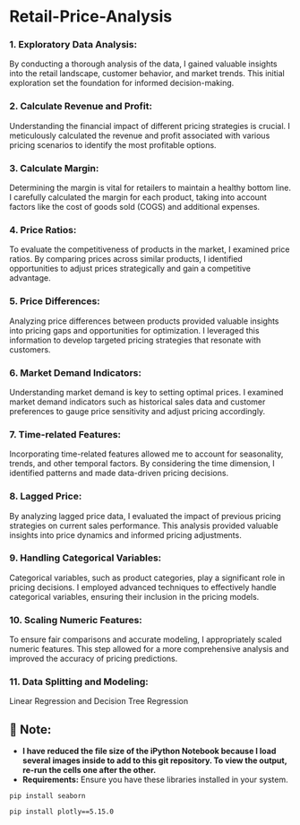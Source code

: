 # Retail-Price-Analysis
### 1. Exploratory Data Analysis:
By conducting a thorough analysis of the data, I gained valuable insights into the retail landscape, customer behavior, and market trends. This initial exploration set the foundation for informed decision-making.

### 2. Calculate Revenue and Profit:
Understanding the financial impact of different pricing strategies is crucial. I meticulously calculated the revenue and profit associated with various pricing scenarios to identify the most profitable options.

### 3. Calculate Margin:
Determining the margin is vital for retailers to maintain a healthy bottom line. I carefully calculated the margin for each product, taking into account factors like the cost of goods sold (COGS) and additional expenses.

### 4. Price Ratios:
To evaluate the competitiveness of products in the market, I examined price ratios. By comparing prices across similar products, I identified opportunities to adjust prices strategically and gain a competitive advantage.

### 5. Price Differences:
Analyzing price differences between products provided valuable insights into pricing gaps and opportunities for optimization. I leveraged this information to develop targeted pricing strategies that resonate with customers.

### 6. Market Demand Indicators:
Understanding market demand is key to setting optimal prices. I examined market demand indicators such as historical sales data and customer preferences to gauge price sensitivity and adjust pricing accordingly.

### 7. Time-related Features:
Incorporating time-related features allowed me to account for seasonality, trends, and other temporal factors. By considering the time dimension, I identified patterns and made data-driven pricing decisions.

### 8. Lagged Price:
By analyzing lagged price data, I evaluated the impact of previous pricing strategies on current sales performance. This analysis provided valuable insights into price dynamics and informed pricing adjustments.

### 9. Handling Categorical Variables:
Categorical variables, such as product categories, play a significant role in pricing decisions. I employed advanced techniques to effectively handle categorical variables, ensuring their inclusion in the pricing models.

### 10. Scaling Numeric Features:
To ensure fair comparisons and accurate modeling, I appropriately scaled numeric features. This step allowed for a more comprehensive analysis and improved the accuracy of pricing predictions.

### 11. Data Splitting and Modeling: 
Linear Regression and Decision Tree Regression
## :scroll: Note: 
-   **I have reduced the file size of the iPython Notebook because I load several images inside to add to this git repository. To view the output, re-run the cells one after the other.**
-   **Requirements:**
Ensure you have these libraries installed in your system.
```
pip install seaborn
```
```
pip install plotly==5.15.0
```
